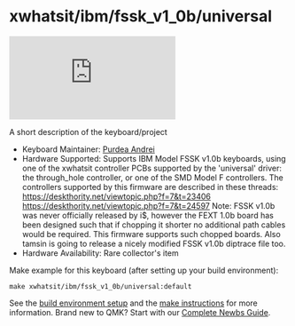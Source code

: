 # xwhatsit/ibm/fssk_v1_0b/universal

![xwhatsit/ibm/fssk_v1_0b/universal](https://deskthority.net/download/file.php?id=29306)

A short description of the keyboard/project

* Keyboard Maintainer: [Purdea Andrei](https://github.com/purdeaandrei)
* Hardware Supported: Supports IBM Model FSSK v1.0b keyboards, using one of the xwhatsit controller PCBs supported by the 'universal' driver: the through_hole controller, or one of the SMD Model F controllers.
  The controllers supported by this firmware are described in these threads:
  https://deskthority.net/viewtopic.php?f=7&t=23406
  https://deskthority.net/viewtopic.php?f=7&t=24597
Note: FSSK v1.0b was never officially released by i$, however the FEXT 1.0b board has been designed such that
if chopping it shorter no additional path cables would be required. This firmware supports such chopped boards.
Also tamsin is going to release a nicely modified FSSK v1.0b diptrace file too.
* Hardware Availability: Rare collector's item

Make example for this keyboard (after setting up your build environment):

    make xwhatsit/ibm/fssk_v1_0b/universal:default

See the [build environment setup](https://docs.qmk.fm/#/getting_started_build_tools) and the [make instructions](https://docs.qmk.fm/#/getting_started_make_guide) for more information. Brand new to QMK? Start with our [Complete Newbs Guide](https://docs.qmk.fm/#/newbs).
